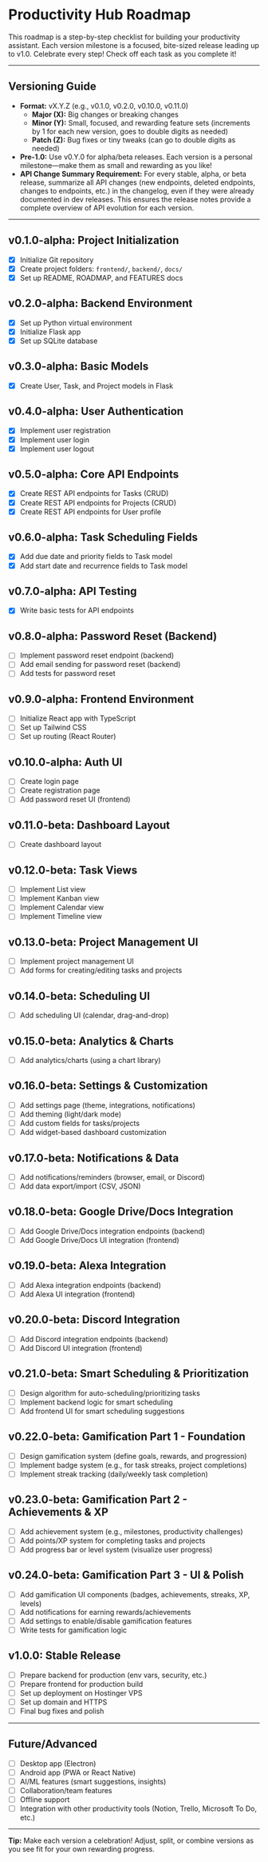 # Productivity Hub Roadmap

This roadmap is a step-by-step checklist for building your productivity assistant. Each version milestone is a focused, bite-sized release leading up to v1.0. Celebrate every step! Check off each task as you complete it!

---

## Versioning Guide
- **Format:** vX.Y.Z (e.g., v0.1.0, v0.2.0, v0.10.0, v0.11.0)
  - **Major (X):** Big changes or breaking changes
  - **Minor (Y):** Small, focused, and rewarding feature sets (increments by 1 for each new version, goes to double digits as needed)
  - **Patch (Z):** Bug fixes or tiny tweaks (can go to double digits as needed)
- **Pre-1.0:** Use v0.Y.0 for alpha/beta releases. Each version is a personal milestone—make them as small and rewarding as you like!
- **API Change Summary Requirement:** For every stable, alpha, or beta release, summarize all API changes (new endpoints, deleted endpoints, changes to endpoints, etc.) in the changelog, even if they were already documented in dev releases. This ensures the release notes provide a complete overview of API evolution for each version.

---

## v0.1.0-alpha: Project Initialization
- [x] Initialize Git repository
- [x] Create project folders: `frontend/`, `backend/`, `docs/`
- [x] Set up README, ROADMAP, and FEATURES docs

## v0.2.0-alpha: Backend Environment
- [x] Set up Python virtual environment
- [x] Initialize Flask app
- [x] Set up SQLite database

## v0.3.0-alpha: Basic Models
- [x] Create User, Task, and Project models in Flask

## v0.4.0-alpha: User Authentication
- [x] Implement user registration
- [x] Implement user login
- [x] Implement user logout

## v0.5.0-alpha: Core API Endpoints
- [x] Create REST API endpoints for Tasks (CRUD)
- [x] Create REST API endpoints for Projects (CRUD)
- [x] Create REST API endpoints for User profile

## v0.6.0-alpha: Task Scheduling Fields
- [x] Add due date and priority fields to Task model
- [x] Add start date and recurrence fields to Task model

## v0.7.0-alpha: API Testing
- [x] Write basic tests for API endpoints

## v0.8.0-alpha: Password Reset (Backend)
- [ ] Implement password reset endpoint (backend)
- [ ] Add email sending for password reset (backend)
- [ ] Add tests for password reset

## v0.9.0-alpha: Frontend Environment
- [ ] Initialize React app with TypeScript
- [ ] Set up Tailwind CSS
- [ ] Set up routing (React Router)

## v0.10.0-alpha: Auth UI
- [ ] Create login page
- [ ] Create registration page
- [ ] Add password reset UI (frontend)

## v0.11.0-beta: Dashboard Layout
- [ ] Create dashboard layout

## v0.12.0-beta: Task Views
- [ ] Implement List view
- [ ] Implement Kanban view
- [ ] Implement Calendar view
- [ ] Implement Timeline view

## v0.13.0-beta: Project Management UI
- [ ] Implement project management UI
- [ ] Add forms for creating/editing tasks and projects

## v0.14.0-beta: Scheduling UI
- [ ] Add scheduling UI (calendar, drag-and-drop)

## v0.15.0-beta: Analytics & Charts
- [ ] Add analytics/charts (using a chart library)

## v0.16.0-beta: Settings & Customization
- [ ] Add settings page (theme, integrations, notifications)
- [ ] Add theming (light/dark mode)
- [ ] Add custom fields for tasks/projects
- [ ] Add widget-based dashboard customization

## v0.17.0-beta: Notifications & Data
- [ ] Add notifications/reminders (browser, email, or Discord)
- [ ] Add data export/import (CSV, JSON)

## v0.18.0-beta: Google Drive/Docs Integration
- [ ] Add Google Drive/Docs integration endpoints (backend)
- [ ] Add Google Drive/Docs UI integration (frontend)

## v0.19.0-beta: Alexa Integration
- [ ] Add Alexa integration endpoints (backend)
- [ ] Add Alexa UI integration (frontend)

## v0.20.0-beta: Discord Integration
- [ ] Add Discord integration endpoints (backend)
- [ ] Add Discord UI integration (frontend)

## v0.21.0-beta: Smart Scheduling & Prioritization
- [ ] Design algorithm for auto-scheduling/prioritizing tasks
- [ ] Implement backend logic for smart scheduling
- [ ] Add frontend UI for smart scheduling suggestions

## v0.22.0-beta: Gamification Part 1 - Foundation
- [ ] Design gamification system (define goals, rewards, and progression)
- [ ] Implement badge system (e.g., for task streaks, project completions)
- [ ] Implement streak tracking (daily/weekly task completion)

## v0.23.0-beta: Gamification Part 2 - Achievements & XP
- [ ] Add achievement system (e.g., milestones, productivity challenges)
- [ ] Add points/XP system for completing tasks and projects
- [ ] Add progress bar or level system (visualize user progress)

## v0.24.0-beta: Gamification Part 3 - UI & Polish
- [ ] Add gamification UI components (badges, achievements, streaks, XP, levels)
- [ ] Add notifications for earning rewards/achievements
- [ ] Add settings to enable/disable gamification features
- [ ] Write tests for gamification logic

## v1.0.0: Stable Release
- [ ] Prepare backend for production (env vars, security, etc.)
- [ ] Prepare frontend for production build
- [ ] Set up deployment on Hostinger VPS
- [ ] Set up domain and HTTPS
- [ ] Final bug fixes and polish

---

## Future/Advanced
- [ ] Desktop app (Electron)
- [ ] Android app (PWA or React Native)
- [ ] AI/ML features (smart suggestions, insights)
- [ ] Collaboration/team features
- [ ] Offline support
- [ ] Integration with other productivity tools (Notion, Trello, Microsoft To Do, etc.)

---

**Tip:** Make each version a celebration! Adjust, split, or combine versions as you see fit for your own rewarding progress.
